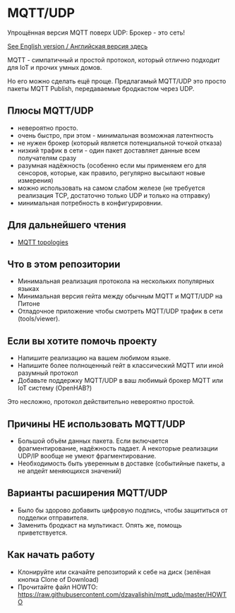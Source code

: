 # MQTT/UDP
Упрощённая версия MQTT поверх UDP: Брокер - это сеть!

[See English version / Английская версия здесь](./README.md)


MQTT - симпатичный и простой протокол, который отлично подходит для IoT и прочих умных домов.

Но его можно сделать ещё проще. Предлагамый MQTT/UDP это просто
пакеты MQTT Publish, передаваемые бродкастом через UDP.

## Плюсы MQTT/UDP

* невероятно просто.
* очень быстро, при этом - минимальная возможная латентность
* не нужен брокер (который является потенциальной точкой отказа)
* низкий трафик в сети - один пакет доставляет данные всем получателям сразу
* разумная надёжность (особенно если мы применяем его для сенсоров, которые, как правило, регулярно высылают новые измерения)
* можно использовать на самом слабом железе (не требуется реализация TCP, достаточно только UDP и только на отправку)
* минимальная потребность в конфигурировнии.

## Для дальнейшего чтения

* [MQTT topologies](./dox/Topologies.md)

## Что в этом репозитории

* Минимальная реализация протокола на нескольких популярных языках
* Минимальная версия гейта между обычным MQTT и MQTT/UDP на Питоне
* Отладочное приложение чтобы смотреть MQTT/UDP трафик в сети (tools/viewer).

## Если вы хотите помочь проекту

* Напишите реализацию на вашем любимом языке.
* Напишите более полноценный гейт в классический MQTT или иной разумный протокол
* Добавьте поддержку MQTT/UDP в ваш любимый брокер MQTT или IoT систему (OpenHAB?)

Это несложно, протокол действительно невероятно простой.

## Причины НЕ использовать MQTT/UDP

* Большой объём данных пакета. Если включается фрагментирование, надёжность падает. А некоторые реализации UDP/IP вообще не умеют фрагментирование.
* Необходимость быть уверенным в доставке (событийные пакеты, а не апдейт меняющихся значений)

## Варианты расширения MQTT/UDP

* Было бы здорово добавить цифровую подпись, чтобы защититься от подделки отправителя.
* Заменить бродкаст на мультикаст. Опять же, помощь приветствуется.

## Как начать работу

* Клонируйте или скачайте репозиторий к себе на диск (зелёная кнопка Clone of Download)
* Прочитайте файл HOWTO: https://raw.githubusercontent.com/dzavalishin/mqtt_udp/master/HOWTO
